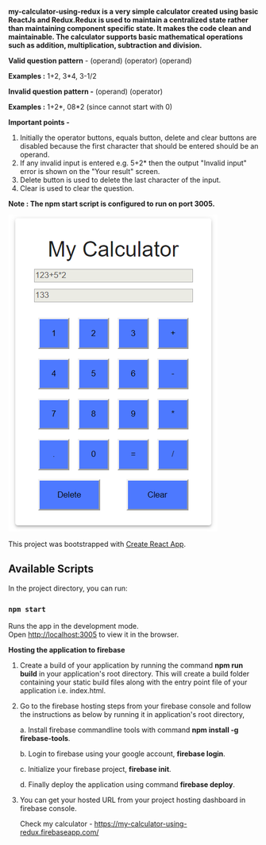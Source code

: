 **my-calculator-using-redux is a very simple calculator created using basic ReactJs and Redux.Redux is used to maintain a centralized state rather than maintaining component specific state. It makes the code clean and maintainable.
The calculator supports basic mathematical operations such as addition, multiplication, subtraction and division.**

**Valid question pattern** - (operand) (operator) (operand)

**Examples :** 1+2, 3*4, 3-1/2

**Invalid question pattern -** (operand) (operator)

**Examples :** 1+2*, 08*2 (since cannot start with 0)

**Important points -**
1. Initially the operator buttons, equals button, delete and clear buttons are disabled because the first character that should be entered should be an operand.
2. If any invalid input is entered e.g. 5+2* then the output "Invalid input" error is shown on the "Your result" screen.
3. Delete button is used to delete the last character of the input.
4. Clear is used to clear the question.

**Note : The npm start script is configured to run on port 3005.**

![](images/demo.PNG)

This project was bootstrapped with [Create React App](https://github.com/facebook/create-react-app).

## Available Scripts

In the project directory, you can run:

### `npm start`

Runs the app in the development mode.<br />
Open [http://localhost:3005](http://localhost:3005) to view it in the browser.

**Hosting the application to firebase**
1. Create a build of your application by running the command **npm run build** in your application's root directory.
This will create a build folder containing your static build files along with the entry point file of your application i.e.     index.html.

2. Go to the firebase hosting steps from your firebase console and follow the instructions as below by running it in application's root directory,

    a. Install firebase commandline tools with command **npm install -g firebase-tools**.

    b. Login to firebase using your google account, **firebase login**.

    c. Initialize your firebase project, **firebase init**.

    d. Finally deploy the application using command **firebase deploy**.
    
  3. You can get your hosted URL from your project hosting dashboard in firebase console.
  
     Check my calculator - https://my-calculator-using-redux.firebaseapp.com/
